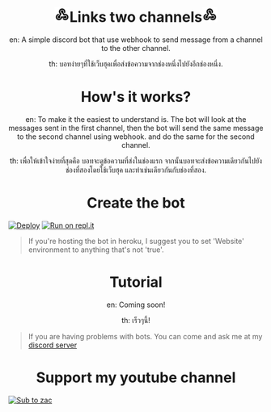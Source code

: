<h1 align="center"><img src="./images/webhook.png" width="30px">Links two channels<img src="./images/webhook.png" width="30px"></h1>

<p align="center">en: A simple discord bot that use webhook to send message from a channel to the other channel.</p>
<p align="center">th: บอทง่ายๆที่ใช้เว็บฮุคเพื่อส่งข้อความจากช่องหนึ่งไปยังอีกช่องหนึ่ง.</p>

<h1 align="center">How's it works?</h1>

<p align="center">en: To make it the easiest to understand is. The bot will look at the messages sent in the first channel, then the bot will send the same message to the second channel using webhook. and do the same for the second channel.</p>

<p align="center">th: เพื่อให้เข้าใจง่ายที่สุดคือ บอทจะดูข้อความที่ส่งในช่องแรก จากนั้นบอทจะส่งข้อความเดียวกันไปยังช่องที่สองโดยใช้เว็บฮุค และทำเช่นเดียวกันกับช่องที่สอง.</p>

<h1 align="center">Create the bot</h1>

[![Deploy](https://www.herokucdn.com/deploy/button.svg)](https://heroku.com/deploy?template=https://github.com/zac-ster/links-two-channels)
[![Run on repl.it](https://repl.it/badge/github/zac-ster/links-two-channels)](https://replit.com/@ZackyBotDev/LinkTwoChannels)
> If you're hosting the bot in heroku, I suggest you to set 'Website' environment to anything that's not 'true'.

<h1 align="center">Tutorial</h1>

<p align="center">en: Coming soon!</p>

<p align="center">th: เร็วๆนี้!</p>

> If you are having problems with bots. You can come and ask me at my [discord server](https://bit.ly/ZacDiscord)

<h1 align="center">Support my youtube channel</h1>

[![Sub to zac](https://i.imgur.com/XP5ZEl8_d.webp?maxwidth=1280&shape=thumb&fidelity=medium)](https://youtube.com/channel/UC4Oda0x-9wTXXt2IWbLmZag?sub_confirmation=1)
